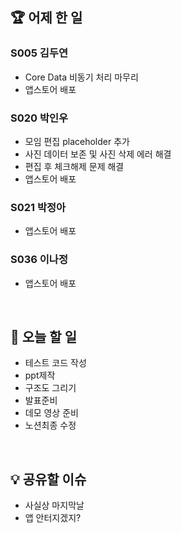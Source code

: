 ## 🏆 어제 한 일

### S005 김두연

- Core Data 비동기 처리 마무리
- 앱스토어 배포

### S020 박인우

- 모임 편집 placeholder 추가
- 사진 데이터 보존 및 사진 삭제 에러 해결
- 편집 후 체크해제 문제 해결
- 앱스토어 배포

### S021 박정아

- 앱스토어 배포

### S036 이나정

- 앱스토어 배포

<br/>

## 🎯 오늘 할 일

- 테스트 코드 작성
- ppt제작
- 구조도 그리기
- 발표준비
- 데모 영상 준비
- 노션최종 수정

<br/>

## 💡 공유할 이슈

- 사실상 마지막날
- 앱 안터지겠지?